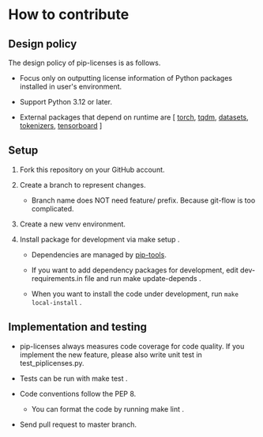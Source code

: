 # How to contribute

## Design policy

The design policy of pip-licenses is as follows.

- Focus only on outputting license information of Python packages installed in user's environment.

- Support Python 3.12 or later.

- External packages that depend on runtime are [ [torch](https://pytorch.org/), [tqdm](https://pypi.org/project/tqdm/2.2.3/), [datasets](https://huggingface.co/docs/datasets/en/installation), [tokenizers](https://huggingface.co/docs/tokenizers/en/installation), [tensorboard](https://pytorch.org/tutorials/recipes/recipes/tensorboard_with_pytorch.html) ]



## Setup

1. Fork this repository on your GitHub account.

2. Create a branch to represent changes.

    - Branch name does NOT need feature/ prefix. Because git-flow is too complicated.

3. Create a new venv environment.

4. Install package for development via make setup .

    - Dependencies are managed by [pip-tools](https://pypi.org/project/pip-tools/).

    - If you want to add dependency packages for development, edit dev-requirements.in file and run make update-depends .

    - When you want to install the code under development, run ```make local-install``` .

## Implementation and testing

- pip-licenses always measures code coverage for code quality. If you implement the new feature, please also write unit test in test_piplicenses.py.

- Tests can be run with make test .
- Code conventions follow the PEP 8.
    - You can format the code by running make lint .
- Send pull request to master branch.
